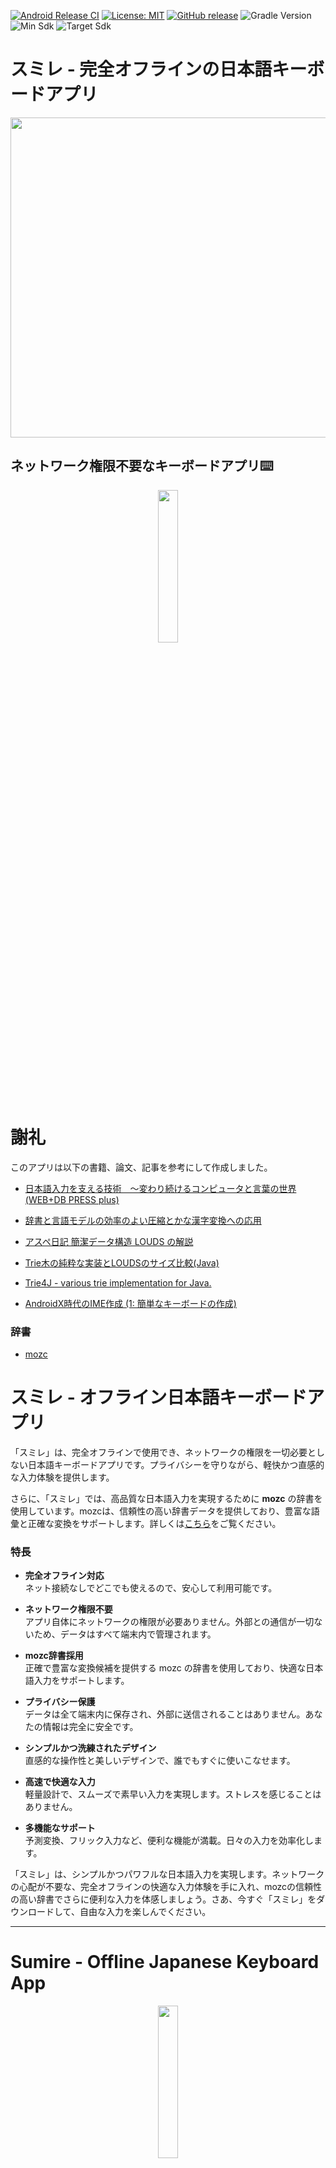 [![Android Release CI](https://github.com/KazumaProject/JapaneseKeyboard/actions/workflows/android.yml/badge.svg)](https://github.com/KazumaProject/JapaneseKeyboard/actions/workflows/android.yml)
[![License: MIT](https://img.shields.io/badge/License-MIT-yellow.svg)](/LICENSE)
[![GitHub release](https://img.shields.io/github/v/release/KazumaProject/JapaneseKeyboard)](https://github.com/KazumaProject/JapaneseKeyboard/releases)
![Gradle Version](https://img.shields.io/badge/gradle-8.2-blue)
![Min Sdk](https://img.shields.io/badge/minSdk-24-blue)
![Target Sdk](https://img.shields.io/badge/targetSdk-35-blue)

# スミレ - 完全オフラインの日本語キーボードアプリ

<p align="center">
<img src="images/demo.gif" width="auto" height="512px">
</p>

## ネットワーク権限不要なキーボードアプリ⌨️

<p align="center">
  <a href="https://play.google.com/store/apps/details?id=com.kazumaproject.markdownhelperkeyboard&pli=1">
    <img src="https://cdn.rawgit.com/steverichey/google-play-badge-svg/master/img/fr_get.svg" width="25%">
  </a>
</p>

# 謝礼
このアプリは以下の書籍、論文、記事を参考にして作成しました。

- [日本語入力を支える技術　～変わり続けるコンピュータと言葉の世界 (WEB+DB PRESS plus)](https://www.amazon.co.jp/%E6%97%A5%E6%9C%AC%E8%AA%9E%E5%85%A5%E5%8A%9B%E3%82%92%E6%94%AF%E3%81%88%E3%82%8B%E6%8A%80%E8%A1%93-%EF%BD%9E%E5%A4%89%E3%82%8F%E3%82%8A%E7%B6%9A%E3%81%91%E3%82%8B%E3%82%B3%E3%83%B3%E3%83%94%E3%83%A5%E3%83%BC%E3%82%BF%E3%81%A8%E8%A8%80%E8%91%89%E3%81%AE%E4%B8%96%E7%95%8C-WEB-DB-PRESS-plus/dp/4774149934)

- [辞書と言語モデルの効率のよい圧縮とかな漢字変換への応用](https://www.anlp.jp/proceedings/annual_meeting/2011/pdf_dir/C4-2.pdf)

- [アスペ日記 簡潔データ構造 LOUDS の解説](https://takeda25.hatenablog.jp/entry/20120421/1335019644)

- [Trie木の純粋な実装とLOUDSのサイズ比較(Java)](https://zenn.dev/pakio/articles/eb864b89416637fe43fe)

- [Trie4J - various trie implementation for Java.](https://github.com/takawitter/trie4j)

- [AndroidX時代のIME作成 (1: 簡単なキーボードの作成)](https://qiita.com/Dooteeen/items/d32446be401096c75712)

### 辞書
- [mozc](https://github.com/google/mozc)

# スミレ - オフライン日本語キーボードアプリ
「スミレ」は、完全オフラインで使用でき、ネットワークの権限を一切必要としない日本語キーボードアプリです。プライバシーを守りながら、軽快かつ直感的な入力体験を提供します。

さらに、「スミレ」では、高品質な日本語入力を実現するために **mozc** の辞書を使用しています。mozcは、信頼性の高い辞書データを提供しており、豊富な語彙と正確な変換をサポートします。詳しくは[こちら](https://github.com/google/mozc)をご覧ください。

### 特長
- **完全オフライン対応**  
  ネット接続なしでどこでも使えるので、安心して利用可能です。

- **ネットワーク権限不要**  
  アプリ自体にネットワークの権限が必要ありません。外部との通信が一切ないため、データはすべて端末内で管理されます。

- **mozc辞書採用**  
  正確で豊富な変換候補を提供する mozc の辞書を使用しており、快適な日本語入力をサポートします。

- **プライバシー保護**  
  データは全て端末内に保存され、外部に送信されることはありません。あなたの情報は完全に安全です。

- **シンプルかつ洗練されたデザイン**  
  直感的な操作性と美しいデザインで、誰でもすぐに使いこなせます。

- **高速で快適な入力**  
  軽量設計で、スムーズで素早い入力を実現します。ストレスを感じることはありません。

- **多機能なサポート**  
  予測変換、フリック入力など、便利な機能が満載。日々の入力を効率化します。

「スミレ」は、シンプルかつパワフルな日本語入力を実現します。ネットワークの心配が不要な、完全オフラインの快適な入力体験を手に入れ、mozcの信頼性の高い辞書でさらに便利な入力を体感しましょう。さあ、今すぐ「スミレ」をダウンロードして、自由な入力を楽しんでください。

---

# Sumire - Offline Japanese Keyboard App

<p align="center">
  <a href="https://play.google.com/store/apps/details?id=com.kazumaproject.markdownhelperkeyboard&pli=1">
    <img src="https://cdn.rawgit.com/steverichey/google-play-badge-svg/master/img/fr_get.svg" width="25%">
  </a>
</p>

"Sumire" is a Japanese keyboard app that operates entirely offline, requiring no network permissions whatsoever. It offers a smooth and intuitive typing experience while safeguarding your privacy.

Additionally, "Sumire" uses the **mozc** dictionary to ensure high-quality Japanese input. Mozc provides reliable dictionary data with extensive vocabulary and accurate conversions. For more information, visit [here](https://github.com/google/mozc).

### Features
- **Completely Offline**  
  You can use it anywhere without an internet connection, providing peace of mind.

- **No Network Permissions Required**  
  The app doesn't need network permissions, and since it doesn't communicate with any external sources, all your data is managed solely within your device.

- **Uses the mozc Dictionary**  
  By utilizing the mozc dictionary, it offers accurate and rich conversion suggestions, making Japanese typing more comfortable.

- **Privacy Protection**  
  All your data is stored on your device, with no information sent outside. Your privacy is fully protected.

- **Simple and Elegant Design**  
  With intuitive usability and a beautiful design, anyone can master it quickly.

- **Fast and Comfortable Input**  
  The app is lightweight, delivering smooth and rapid typing without any stress.

- **Feature-Rich Support**  
  Includes useful functions like predictive text and flick input, making everyday typing more efficient.

"Sumire" provides a simple yet powerful Japanese input experience. Enjoy worry-free, completely offline typing with the reliability of mozc's trusted dictionary. Download "Sumire" now and experience the freedom of seamless input!
